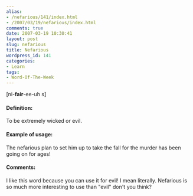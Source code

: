 ```yaml
---
alias:
- /nefarious/141/index.html
- /2007/03/19/nefarious/index.html
comments: true
date: 2007-03-19 10:30:41
layout: post
slug: nefarious
title: Nefarious
wordpress_id: 141
categories:
- Learn
tags:
- Word-Of-The-Week
---
```


[ni-**fair**-ee-uh s]


#### Definition:


To be extremely wicked or evil.



#### Example of usage:


The nefarious plan to set him up to take the fall for the murder has been going on for ages!



#### Comments:


I like this word because you can use it for evil!  I mean literally.  Nefarious is so much more interesting to use than "evil" don't you think?
